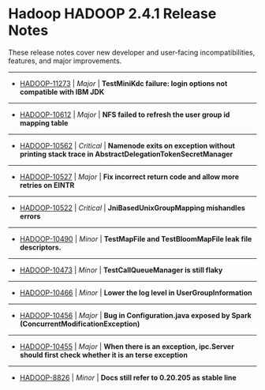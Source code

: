 # Hadoop HADOOP 2.4.1 Release Notes

These release notes cover new developer and user-facing incompatibilities, features, and major improvements.

---

* [HADOOP-11273](https://issues.apache.org/jira/browse/HADOOP-11273) | *Major* | **TestMiniKdc failure: login options not compatible with IBM JDK**
---

* [HADOOP-10612](https://issues.apache.org/jira/browse/HADOOP-10612) | *Major* | **NFS failed to refresh the user group id mapping table**
---

* [HADOOP-10562](https://issues.apache.org/jira/browse/HADOOP-10562) | *Critical* | **Namenode exits on exception without printing stack trace in AbstractDelegationTokenSecretManager**
---

* [HADOOP-10527](https://issues.apache.org/jira/browse/HADOOP-10527) | *Major* | **Fix incorrect return code and allow more retries on EINTR**
---

* [HADOOP-10522](https://issues.apache.org/jira/browse/HADOOP-10522) | *Critical* | **JniBasedUnixGroupMapping mishandles errors**
---

* [HADOOP-10490](https://issues.apache.org/jira/browse/HADOOP-10490) | *Minor* | **TestMapFile and TestBloomMapFile leak file descriptors.**
---

* [HADOOP-10473](https://issues.apache.org/jira/browse/HADOOP-10473) | *Minor* | **TestCallQueueManager is still flaky**
---

* [HADOOP-10466](https://issues.apache.org/jira/browse/HADOOP-10466) | *Minor* | **Lower the log level in UserGroupInformation**
---

* [HADOOP-10456](https://issues.apache.org/jira/browse/HADOOP-10456) | *Major* | **Bug in Configuration.java exposed by Spark (ConcurrentModificationException)**
---

* [HADOOP-10455](https://issues.apache.org/jira/browse/HADOOP-10455) | *Major* | **When there is an exception, ipc.Server should first check whether it is an terse exception**
---

* [HADOOP-8826](https://issues.apache.org/jira/browse/HADOOP-8826) | *Minor* | **Docs still refer to 0.20.205 as stable line**


